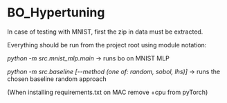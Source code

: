 # BO_Hypertuning

In case of testing with MNIST, first the zip in data must be extracted.

Everything should be run from the project root using module notation:

*python -m src.mnist_mlp.main* -> runs bo on MNIST MLP

*python -m src.baseline [--method (one of: random, sobol, lhs)]* -> runs the chosen baseline random approach

(When installing requirements.txt on MAC remove +cpu from pyTorch)